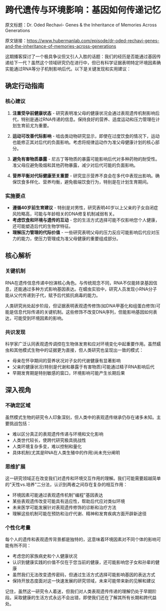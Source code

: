 # 跨代遗传与环境影响：基因如何传递记忆

原文标题：Dr. Oded Rechavi- Genes & the Inheritance of Memories Across Generations

原文链接：https://www.hubermanlab.com/episode/dr-oded-rechavi-genes-and-the-inheritance-of-memories-across-generations

<YouTube videoId="CDUetQMKM6g" />

这期播客探讨了一个极具争议但又引人入胜的话题：我们的经历是否能通过基因传递给下一代？虽然这个领域研究仍在进行中，但已有科学证据表明特定环境因素确实能通过RNA等分子机制影响后代。以下是关键发现和实用建议：

## 确定行动指南

### 核心建议
1. **注重受孕前健康状态** - 研究表明准父母的健康状况会通过表观遗传机制影响后代，特别是通过RNA传递的信息。保持良好的营养、适度运动和压力管理在计划生育前尤为重要。

2. **运动可改善代际影响** - 啮齿类动物研究显示，即使在过度饮食的情况下，运动也能修正其对后代的负面影响。考虑将规律运动作为准父母健康计划的核心部分。

3. **避免有害物质暴露** - 尼古丁等物质的暴露可能影响后代对多种药物的耐受性。准父母应避免吸烟和其他药物暴露，减少对后代可能的负面影响。

4. **营养平衡对代际健康至关重要** - 研究显示营养不良会在多代中表现出影响。确保饮食多样化、营养均衡，避免极端饮食行为，特别是在计划生育期间。

### 实施要点
- **遵循40岁前生育建议** - 特别是对男性，研究表明40岁以上父亲的子女自闭症风险略高，可能与年龄相关的DNA修复机制减弱有关。
- **考虑饮食和环境与遗传的互动** - 您的生活方式选择可能不仅影响您个人健康，还可能塑造后代的生物学特征。
- **理解压力管理的代际价值** - 一些研究表明父母的压力反应可能影响后代应对压力的能力，使压力管理成为准父母健康的重要组成部分。

## 核心解析

### 关键机制
RNA在遗传信息传递中扮演核心角色。与传统观念不同，RNA不仅能转录基因信息，还能通过多种方式影响基因表达。在蠕虫实验中，研究人员发现小RNA分子能从父代传递到子代，赋予后代抵抗病毒的能力。

人类研究尚处起步阶段，但证据表明表观遗传修饰(如DNA甲基化和组蛋白修饰)可能是信息代际传递的关键机制。这些修饰不改变DNA序列，但能影响基因如何表达，可能受到环境因素的影响。

### 共识发现
科学家广泛认同表观遗传调控在生物体发育和应对环境变化中起重要作用。虽然蠕虫和其他模式生物中的证据更为直接，但人类研究也呈现出一致的模式：

- 母亲在怀孕期间的营养状况对子女的代谢健康有显著影响
- 父亲的健康状况(特别是代谢和暴露于有害物质)可能通过精子RNA影响后代
- 早期发育期是特别敏感的窗口，环境影响可能产生长期后果

## 深入视角

### 不确定区域
虽然模式生物的研究令人印象深刻，但人类中的表观遗传继承仍存在诸多未知。主要挑战包括：

- 难以区分真正的表观遗传传递与环境和文化影响
- 人类世代较长，使跨代研究极具挑战性
- 人类环境复杂多变，难以控制和量化
- 具体机制(尤其是RNA在人类生殖中的作用)尚未充分阐明

### 思维扩展
这一研究领域正在改变我们对遗传和环境交互作用的理解。我们可能需要超越简单的"天性vs.培养"二分法，认识到两者之间存在复杂的相互作用：

- 环境因素可能通过表观遗传机制"编程"基因表达
- 某些表观遗传改变可能具有适应性，帮助后代应对类似环境
- 未来医学可能发展针对表观遗传修饰的诊断和治疗方法
- 理解这些机制可能在预防和治疗代谢、精神和发育疾病方面开辟新途径

### 个性化考量
每个人的遗传和表观遗传背景都是独特的，这意味着环境因素对不同个体的影响可能有所不同：

- 考虑您的家族病史和个人健康状况
- 认识到健康实践的价值不仅在于您当前的健康，还可能影响您子女和孙辈的健康
- 虽然我们无法改变遗传密码，但通过生活方式选择可能影响基因的表达方式
- 保持开放态度面对这一快速发展的研究领域，未来可能带来新的见解和建议

记住，虽然这一研究令人着迷，但我们对人类表观遗传传递的理解仍处于早期阶段。采取健康的生活方式永远不会出错，即使我们还在了解其所有长期和跨代益处。
